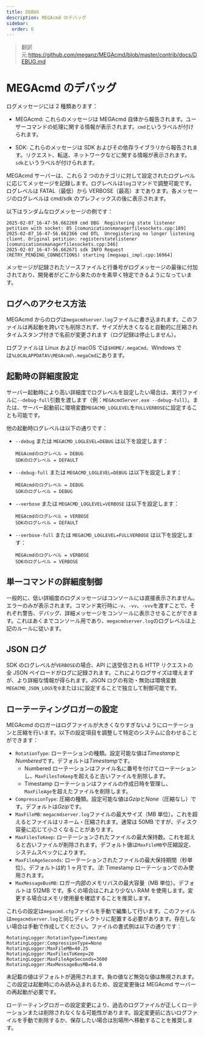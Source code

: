 ```yaml
---
title: DEBUG
description: MEGAcmd のデバッグ
sidebar:
  order: 6
---
```


> 翻訳元:https://github.com/meganz/MEGAcmd/blob/master/contrib/docs/DEBUG.md

# MEGAcmd のデバッグ

ログメッセージには 2 種類あります：

- MEGAcmd: これらのメッセージは MEGAcmd 自体から報告されます。ユーザーコマンドの処理に関する情報が表示されます。`cmd`というラベルが付けられます。

- SDK: これらのメッセージは SDK およびその依存ライブラリから報告されます。リクエスト、転送、ネットワークなどに関する情報が表示されます。`sdk`というラベルが付けられます。

MEGAcmd サーバーは、これら 2 つのカテゴリに対して設定されたログレベルに応じてメッセージを記録します。ログレベルは`log`コマンドで調整可能です。ログレベルは FATAL（最低）から VERBOSE（最高）まであります。各メッセージのログレベルは cmd/sdk のプレフィックスの後に表示されます。

以下はランダムなログメッセージの例です：

```
2025-02-07_16-47-56.662269 cmd DBG  Registering state listener petition with socket: 85 [comunicationsmanagerfilesockets.cpp:189]
2025-02-07_16-47-56.662366 cmd DTL  Unregistering no longer listening client. Original petition: registerstatelistener [comunicationsmanagerfilesockets.cpp:346]
2025-02-07_16-47-56.662671 sdk INFO Request (RETRY_PENDING_CONNECTIONS) starting [megaapi_impl.cpp:16964]
```

メッセージが記録されたソースファイルと行番号がログメッセージの最後に付加されており、開発者がどこから来たのかを素早く特定できるようになっています。

## ログへのアクセス方法

MEGAcmd からのログは`megacmdserver.log`ファイルに書き込まれます。このファイルは再起動を跨いでも削除されず、サイズが大きくなると自動的に圧縮されタイムスタンプ付きで名前が変更されます（ログ記録は停止しません）。

ログファイルは Linux および macOS では`$HOME/.megaCmd`、Windows では`%LOCALAPPDATA%\MEGAcmd\.megaCmd`にあります。

## 起動時の詳細度設定

サーバー起動時により高い詳細度でログレベルを設定したい場合は、実行ファイルに`--debug-full`引数を渡します（例：`MEGAcmdServer.exe --debug-full`）。または、サーバー起動前に環境変数`MEGACMD_LOGLEVEL`を`FULLVERBOSE`に設定することも可能です。

他の起動時ログレベルは以下の通りです：

- `--debug` または `MEGACMD_LOGLEVEL=DEBUG` は以下を設定します：

  ```
  MEGAcmdのログレベル = DEBUG
  SDKのログレベル = DEFAULT
  ```

- `--debug-full` または `MEGACMD_LOGLEVEL=DEBUG` は以下を設定します：

  ```
  MEGAcmdのログレベル = DEBUG
  SDKのログレベル = DEBUG
  ```

- `--verbose` または `MEGACMD_LOGLEVEL=VERBOSE` は以下を設定します：

  ```
  MEGAcmdのログレベル = VERBOSE
  SDKのログレベル = DEFAULT
  ```

- `--verbose-full` または `MEGACMD_LOGLEVEL=FULLVERBOSE` は以下を設定します：
  ```
  MEGAcmdのログレベル = VERBOSE
  SDKのログレベル = VERBOSE
  ```

## 単一コマンドの詳細度制御

一般的に、低い詳細度のログメッセージはコンソールには直接表示されません。エラーのみが表示されます。コマンド実行時に`-v`、`-vv`、`-vvv`を渡すことで、それぞれ警告、デバッグ、詳細メッセージをコンソールに表示させることができます。これはあくまでコンソール用であり、`megacmdserver.log`のログレベルは上記のルールに従います。

## JSON ログ

SDK のログレベルが`VERBOSE`の場合、API に送受信される HTTP リクエストの全 JSON ペイロードがログに記録されます。これによりログサイズは増えますが、より詳細な情報が得られます。JSON ログの有効・無効は環境変数`MEGACMD_JSON_LOGS`を`0`または`1`に設定することで独立して制御可能です。

## ローテーティングロガーの設定

MEGAcmd のロガーはログファイルが大きくなりすぎないようにローテーションと圧縮を行います。以下の設定項目を調整して特定のシステムに合わせることができます：

- `RotationType`: ローテーションの種類。設定可能な値は*Timestamp*と*Numbered*です。デフォルトは*Timestamp*です。
  - Numbered ローテーションはファイル名に番号を付けてローテーションし、`MaxFilesToKeep`を超えると古いファイルを削除します。
  - Timestamp ローテーションはファイルの作成日時を管理し、`MaxFileAge`を超えたファイルを削除します。
- `CompressionType`: 圧縮の種類。設定可能な値は*Gzip*と*None*（圧縮なし）です。デフォルトは*Gzip*です。
- `MaxFileMB`: `megacmdserver.log`ファイルの最大サイズ（MB 単位）。これを超えるとファイルはリネーム・圧縮されます。通常は 50MB ですが、ディスク容量に応じて小さくなることがあります。
- `MaxFilesToKeep`: ローテーションされたファイルの最大保持数。これを超えると古いファイルが削除されます。デフォルト値は`MaxFileMB`や圧縮設定、システムスペックによります。
- `MaxFileAgeSeconds`: ローテーションされたファイルの最大保持期間（秒単位）。デフォルトは約 1 ヶ月です。_注_: Timestamp ローテーションでのみ使用されます。
- `MaxMessageBusMB`: ロガー内部のメモリバスの最大容量（MB 単位）。デフォルトは 512MB です。多くの場合はこれより少ない RAM を使用します。変更する場合はメモリ使用量を確認することを推奨します。

これらの設定は`megacmd.cfg`ファイルを手動で編集して行います。このファイルは`megacmdserver.log`と同じディレクトリに配置する必要があります。存在しない場合は手動で作成してください。ファイルの書式例は以下の通りです：

```
RotatingLogger:RotationType=Timestamp
RotatingLogger:CompressionType=None
RotatingLogger:MaxFileMB=40.25
RotatingLogger:MaxFilesToKeep=20
RotatingLogger:MaxFileAgeSeconds=3600
RotatingLogger:MaxMessageBusMB=64.0
```

未記載の値はデフォルトが適用されます。負の値など無効な値は無視されます。この設定は起動時にのみ読み込まれるため、設定変更後は MEGAcmd サーバーの再起動が必要です。

ローテーティングロガーの設定変更により、過去のログファイルが正しくローテーションまたは削除されなくなる可能性があります。設定変更前に古いログファイルを手動で削除するか、保存したい場合は別場所へ移動することを推奨します。

</file>
